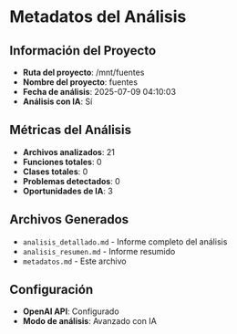 # Metadatos del Análisis

## Información del Proyecto
- **Ruta del proyecto**: /mnt/fuentes
- **Nombre del proyecto**: fuentes
- **Fecha de análisis**: 2025-07-09 04:10:03
- **Análisis con IA**: Sí

## Métricas del Análisis
- **Archivos analizados**: 21
- **Funciones totales**: 0
- **Clases totales**: 0
- **Problemas detectados**: 0
- **Oportunidades de IA**: 3

## Archivos Generados
- `analisis_detallado.md` - Informe completo del análisis
- `analisis_resumen.md` - Informe resumido
- `metadatos.md` - Este archivo

## Configuración
- **OpenAI API**: Configurado
- **Modo de análisis**: Avanzado con IA
